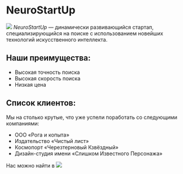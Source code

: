  # NeuroStartUp
 ![](https://netology-code.github.io/git-homeworks/introduction/assets/logo.png)
 *NeuroStartUp* — динамически развивающийся стартап, специализирующийся на поиске с использованием новейших технологий искусственного интеллекта.
 
 ## Наши преимущества:
 - Высокая точность поиска
 - Высокая скорость поиска
 - Низкая цена
 
 ## Список клиентов:
Мы на столько крутые, что уже успели поработать со следующими компаниями:

- ООО «Рога и копыта»
- Издательство «Чиcтый лист»
- Космопорт «Черезтерновый Кзвёздный»
- Дизайн-студия имени «Слишком Известного Персонажа»

Нас можно найти в ![](https://google.com)